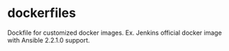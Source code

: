 # dockerfiles
Dockfile for customized docker images. Ex. Jenkins official docker image with Ansible 2.2.1.0 support.
